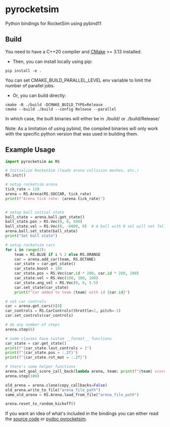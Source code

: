 # pyrocketsim
Python bindings for RocketSim using pybind11

## Build
You need to have a C++20 compiler and [CMake](https://cmake.org/) >= 3.13 installed.

- Then, you can install locally using pip:
```
pip install -e .
```
You can set CMAKE_BUILD_PARALLEL_LEVEL env variable to limit the number of parallel jobs.

- Or, you can build directly:
```
cmake -B ./build -DCMAKE_BUILD_TYPE=Release
cmake --build ./build --config Release --parallel
```
In which case, the built binaries will either be in ./build/ or ./build/Release/


Note: As a limitation of using pybind, the compiled binaries will only work with the specific python version that was used in building them.

## Example Usage

```py
import pyrocketsim as RS

# Initialize RocketSim (loads arena collision meshes, etc.)
RS.init()

# setup rocketsim arena
tick_rate = 120
arena = RS.Arena(RS.SOCCAR, tick_rate)
print(f"Arena tick rate: {arena.tick_rate}")


# setup ball initial state
ball_state = arena.ball.get_state()
ball_state.pos = RS.Vec(0, 0, 500)
ball_state.vel = RS.Vec(0, -6000, 0)  # A ball with 0 vel will not fall
arena.ball.set_state(ball_state)
print("Set ball state")

# setup rocketsim cars
for i in range(2):
    team = RS.BLUE if i % 2 else RS.ORANGE
    car = arena.add_car(team, RS.OCTANE)
    car_state = car.get_state()
    car_state.boost = 100
    car_state.pos = RS.Vec(car.id * 200, car.id * 200, 200)
    car_state.vel = RS.Vec(100, 100, 100)
    car_state.ang_vel = RS.Vec(0, 0, 5.5)
    car.set_state(car_state)
    print(f"Car added to team {team} with id {car.id}")

# set car controls
car = arena.get_cars()[0]
car_controls = RS.CarControls(throttle=1, pitch=-1)
car.set_controls(car_controls)

# do any number of steps
arena.step(6)

# some classes have custom __format__ functions
car_state = car.get_state()
print(f"{car_state.last_controls = }")
print(f"{car_state.pos = :.2f}")
print(f"{car_state.rot_mat = :.2f}")

# there's some helper functions
arena.set_goal_score_call_back(lambda arena, team: print(f"{team} scored!"))
arena.step(100)

old_arena = arena.clone(copy_callbacks=False)
old_arena.write_to_file("arena_file_path")
same_old_arena = RS.Arena.load_from_file("arena_file_path")

arena.reset_to_random_kickoff()
```

If you want an idea of what's included in the bindings you can either read the [source code](src/pyrocketsim.cpp) or [pydoc pyrocketsim](https://gist.github.com/uservar/95bdfef383f691181883ddb2615be443).
